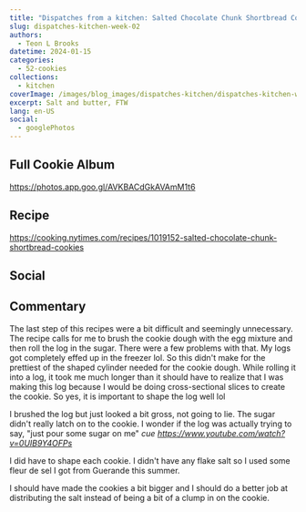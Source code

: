 ```yaml
---
title: "Dispatches from a kitchen: Salted Chocolate Chunk Shortbread Cookie"
slug: dispatches-kitchen-week-02
authors:
  - Teon L Brooks
datetime: 2024-01-15
categories:
  - 52-cookies
collections:
  - kitchen
coverImage: /images/blog_images/dispatches-kitchen/dispatches-kitchen-week-02.jpg
excerpt: Salt and butter, FTW
lang: en-US
social:
  - googlePhotos
---
```

<script> import Callout from '$lib/components/Callout.svelte'; </script>

<Callout>
<h2>Full Cookie Album</h2>

<https://photos.app.goo.gl/AVKBACdGkAVAmM1t6>
</Callout>

## Recipe

<https://cooking.nytimes.com/recipes/1019152-salted-chocolate-chunk-shortbread-cookies>

## Social

<div>
    <span id="teonbrooks.com-3kiyndjcofe2m"></span>
    <script src="https://assets.bluesky.lol/js/b1.js" data-handle="teonbrooks.com" data-skeet="3kiyndjcofe2m"></script>
</div>

## Commentary

The last step of this recipes were a bit difficult and seemingly unnecessary. The recipe calls for me to brush the cookie dough with the egg mixture and then roll the log in the sugar.
There were a few problems with that. My logs got completely effed up in the freezer lol. So this didn't make for the prettiest of the shaped cylinder needed for the cookie dough. While rolling it into a log, it took me much longer than it should have to realize that I was making this log because I would be doing cross-sectional slices to create the cookie. So yes, it is important to shape the log well lol

I brushed the log but just looked a bit gross, not going to lie. The sugar didn't really latch on to the cookie. I wonder if the log was actually trying to say, "just pour some sugar on me" *cue https://www.youtube.com/watch?v=0UIB9Y4OFPs*

I did have to shape each cookie. I didn't have any flake salt so I used some fleur de sel I got from Guerande this summer.

I should have made the cookies a bit bigger and I should do a better job at distributing the salt instead of being a bit of a clump in on the cookie.

<!-- ## Photos -->
